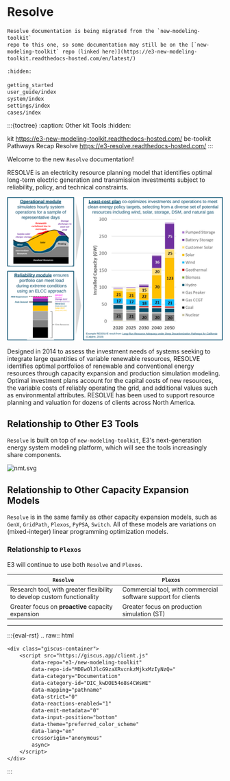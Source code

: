 <!---
Resolve documentation master file, created by
sphinx-quickstart on Sun Feb 14 15:12:03 2021.
You can adapt this file completely to your liking, but it should at least
contain the root `toctree` directive.
-->
# Resolve

```{note}
Resolve documentation is being migrated from the `new-modeling-toolkit`
repo to this one, so some documentation may still be on the [`new-modeling-toolkit` repo (linked here)](https://e3-new-modeling-toolkit.readthedocs-hosted.com/en/latest/)
```

```{toctree}
:hidden:

getting_started
user_guide/index
system/index
settings/index
cases/index
```

:::{toctree}
:caption: Other kit Tools
:hidden:

kit <https://e3-new-modeling-toolkit.readthedocs-hosted.com/>
be-toolkit
Pathways
Recap
Resolve <https://e3-resolve.readthedocs-hosted.com/>
:::

Welcome to the new `Resolve` documentation! 

RESOLVE is an electricity resource planning model that identifies optimal long-term electric generation and transmission 
investments subject to reliability, policy, and technical constraints. 

![resolve-baseball-card.png](_images/resolve-baseball-card.svg)

Designed in 2014 to assess the investment needs of systems seeking to integrate large quantities of variable renewable 
resources, RESOLVE identifies optimal portfolios of renewable and conventional energy resources through capacity 
expansion and production simulation modeling. Optimal investment plans account for the capital costs of new resources, 
the variable costs of reliably operating the grid, and additional values such as environmental attributes. 
RESOLVE has been used to support resource planning and valuation for dozens of clients across North America.

## Relationship to Other E3 Tools

`Resolve` is built on top of `new-modeling-toolkit`, E3's next-generation energy system modeling platform, which will 
see the tools increasingly share components.

![nmt.svg](./_images/nmt.svg)


## Relationship to Other Capacity Expansion Models

`Resolve` is in the same family as other capacity expansion models, such as `GenX`, `GridPath`, `Plexos`, `PyPSA`, `Switch`. 
All of these models are variations on (mixed-integer) linear programming optimization models. 

### Relationship to `Plexos`

E3 will continue to use both `Resolve` and `Plexos`. 

| **`Resolve`**                                                           | **`Plexos`**                                                  |
|-------------------------------------------------------------------------|---------------------------------------------------------------|
| Research tool, with greater flexibility to develop custom functionality | Commercial tool, with commercial software support for clients |
| Greater focus on **proactive** capacity expansion                       | Greater focus on production simulation (ST)                   |


---
:::{eval-rst}
.. raw:: html

    <div class="giscus-container">
        <script src="https://giscus.app/client.js"
            data-repo="e3-/new-modeling-toolkit"
            data-repo-id="MDEwOlJlcG9zaXRvcnkzMjkxMzIyNzQ="
            data-category="Documentation"
            data-category-id="DIC_kwDOE54o8s4CWsWE"
            data-mapping="pathname"
            data-strict="0"
            data-reactions-enabled="1"
            data-emit-metadata="0"
            data-input-position="bottom"
            data-theme="preferred_color_scheme"
            data-lang="en"
            crossorigin="anonymous"
            async>
        </script>
    </div>

:::